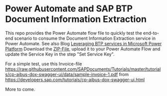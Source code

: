 # Power Automate and SAP BTP Document Information Extraction

This repo provides the Power Automate flow file to quickly test the end-to-end scenario to consume the Document Information Extraction service in Power Automate. See also Blog [Leveraging BTP services in Microsoft Power Platform](https://blogs.sap.com/2022/07/13/leveraging-btp-services-in-microsoft-power-platform/)
Download the [ZIP-File](https://github.com/hobru/Power-Automate-SAP-BTP-Document-Information-Extraction/blob/main/PowerAutomate%2BSAPBTPDocumentInformationExtraction.zip), upload it to your Power Automate Flow and update the Service Key in the step "Set Service Key".

For a simple test, use this Invoice-file https://raw.githubusercontent.com/SAPDocuments/Tutorials/master/tutorials/cp-aibus-dox-swagger-ui/data/sample-invoice-1.pdf from https://developers.sap.com/tutorials/cp-aibus-dox-swagger-ui.html 

More to come. 
